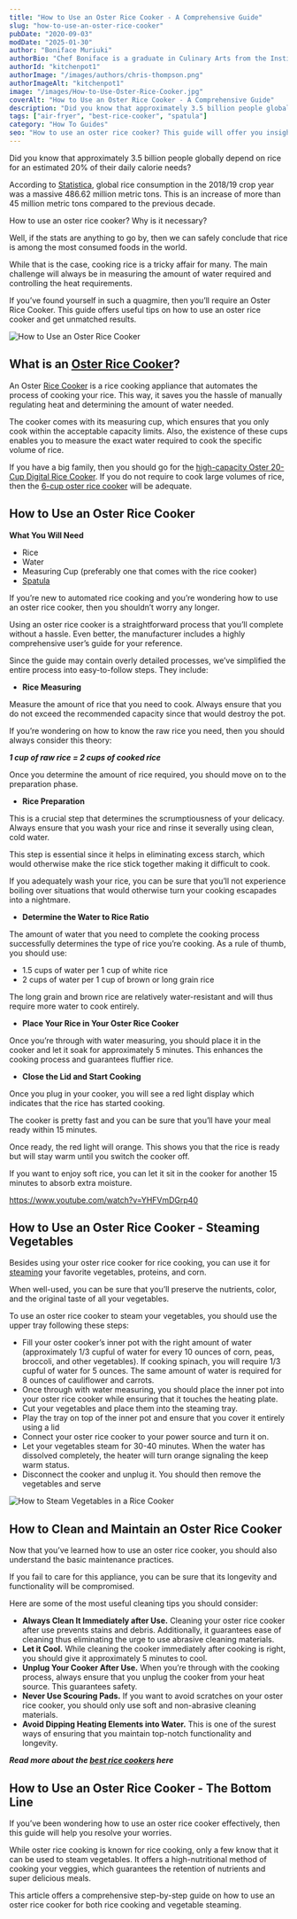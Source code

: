 ```yaml
---
title: "How to Use an Oster Rice Cooker - A Comprehensive Guide"
slug: "how-to-use-an-oster-rice-cooker"
pubDate: "2020-09-03"
modDate: "2025-01-30"
author: "Boniface Muriuki"
authorBio: "Chef Boniface is a graduate in Culinary Arts from the Institute of Culinary Education, New York. He has worked in several restaurants and is currently the Head Chef at Cavali Restaurant. He has excelled in developing unique recipes and influencing the menu at the restaurant. He prides himself in sharing his knowledge at thekitchenpot.com where he writes about the best cookware for various recipes.."
authorId: "kitchenpot1"
authorImage: "/images/authors/chris-thompson.png"
authorImageAlt: "kitchenpot1"
image: "/images/How-to-Use-Oster-Rice-Cooker.jpg"
coverAlt: "How to Use an Oster Rice Cooker - A Comprehensive Guide"
description: "Did you know that approximately 3.5 billion people globally depend on rice for an estimated 20% of their daily calorie needs? The use of an Oster Rice Cooker can make cooking rice easier and more efficient for those struggling with the process"
tags: ["air-fryer", "best-rice-cooker", "spatula"]
category: "How To Guides"
seo: "How to use an oster rice cooker? This guide will offer you insightful tips on how you can use the appliance to cook rice and steam vegetables. Read on for more."
---
```


Did you know that approximately 3.5 billion people globally depend on rice for an estimated 20% of their daily calorie needs? 

According to [Statistica](https://www.statista.com/statistics/255977/total-global-rice-consumption/), global rice consumption in the 2018/19 crop year was a massive 486.62 million metric tons. This is an increase of more than 45 million metric tons compared to the previous decade. 

How to use an oster rice cooker? Why is it necessary?

Well, if the stats are anything to go by, then we can safely conclude that rice is among the most consumed foods in the world.

While that is the case, cooking rice is a tricky affair for many. The main challenge will always be in measuring the amount of water required and controlling the heat requirements. 

If you’ve found yourself in such a quagmire, then you’ll require an Oster Rice Cooker. This guide offers useful tips on how to use an oster rice cooker and get unmatched results. 

![How to Use an Oster Rice Cooker](https://no-waste.org/wp-content/uploads/2020/01/portablegasgrill.jpg)

## What is an [Oster Rice Cooker](https://www.amazon.com/Oster-6-Cup-Cooker-Steam-CKSTRCMS65/dp/B007JNNN5U?tag=kitchenpot-20)?

An Oster [Rice Cooker](https://en.wikipedia.org/wiki/Rice_cooker) is a rice cooking appliance that automates the process of cooking your rice. This way, it saves you the hassle of manually regulating heat and determining the amount of water needed. 

The cooker comes with its measuring cup, which ensures that you only cook within the acceptable capacity limits. Also, the existence of these cups enables you to measure the exact water required to cook the specific volume of rice. 

If you have a big family, then you should go for the [high-capacity Oster 20-Cup Digital Rice Cooker](https://www.amazon.com/Oster-20-Cup-Digital-Stainless-003071-000-000/dp/B002LVUG1Y?tag=kitchenpot-20). If you do not require to cook large volumes of rice, then the [6-cup oster rice cooker](https://www.amazon.com/Oster-Titanium-Infused-DuraCeramic-CKSTRC61K-TECO/dp/B01N06BZFB?tag=kitchenpot-20) will be adequate. 

## How to Use an Oster Rice Cooker

**What You Will Need**

- Rice
- Water
- Measuring Cup (preferably one that comes with the rice cooker)
- [Spatula](https://thekitchenpot.com/best-metal-spatula-set/)

If you’re new to automated rice cooking and you’re wondering how to use an oster rice cooker, then you shouldn’t worry any longer.

Using an oster rice cooker is a straightforward process that you’ll complete without a hassle. Even better, the manufacturer includes a highly comprehensive user’s guide for your reference. 

Since the guide may contain overly detailed processes, we’ve simplified the entire process into easy-to-follow steps. They include:

- **Rice Measuring** 

Measure the amount of rice that you need to cook. Always ensure that you do not exceed the recommended capacity since that would destroy the pot. 

If you’re wondering on how to know the raw rice you need, then you should always consider this theory:

_**1 cup of raw rice = 2 cups of cooked rice**_

Once you determine the amount of rice required, you should move on to the preparation phase.

- **Rice Preparation** 

This is a crucial step that determines the scrumptiousness of your delicacy. Always ensure that you wash your rice and rinse it severally using clean, cold water.

This step is essential since it helps in eliminating excess starch, which would otherwise make the rice stick together making it difficult to cook. 

If you adequately wash your rice, you can be sure that you’ll not experience boiling over situations that would otherwise turn your cooking escapades into a nightmare.

- **Determine the Water to Rice Ratio**

The amount of water that you need to complete the cooking process successfully determines the type of rice you’re cooking. As a rule of thumb, you should use:

- 1.5 cups of water per 1 cup of white rice
- 2 cups of water per 1 cup of brown or long grain rice

The long grain and brown rice are relatively water-resistant and will thus require more water to cook entirely. 

- **Place Your Rice in Your Oster Rice Cooker**

Once you’re through with water measuring, you should place it in the cooker and let it soak for approximately 5 minutes. This enhances the cooking process and guarantees fluffier rice.

- **Close the Lid and Start Cooking** 

Once you plug in your cooker, you will see a red light display which indicates that the rice has started cooking. 

The cooker is pretty fast and you can be sure that you’ll have your meal ready within 15 minutes.

Once ready, the red light will orange. This shows you that the rice is ready but will stay warm until you switch the cooker off.

If you want to enjoy soft rice, you can let it sit in the cooker for another 15 minutes to absorb extra moisture. 

https://www.youtube.com/watch?v=YHFVmDGrp40

## **How to Use an Oster Rice Cooker - Steaming Vegetables** 

Besides using your oster rice cooker for rice cooking, you can use it for [steaming](https://www.allrecipes.com/recipes/17713/everyday-cooking/cookware-and-equipment/rice-cooker/) your favorite vegetables, proteins, and corn. 

When well-used, you can be sure that you’ll preserve the nutrients, color, and the original taste of all your vegetables. 

To use an oster rice cooker to steam your vegetables, you should use the upper tray following these steps:

- Fill your oster cooker’s inner pot with the right amount of water (approximately 1/3 cupful of water for every 10 ounces of corn, peas, broccoli, and other vegetables). If cooking spinach, you will require 1/3 cupful of water for 5 ounces. The same amount of water is required for 8 ounces of cauliflower and carrots.
- Once through with water measuring, you should place the inner pot into your oster rice cooker while ensuring that it touches the heating plate. 
- Cut your vegetables and place them into the steaming tray. 
- Play the tray on top of the inner pot and ensure that you cover it entirely using a lid
- Connect your oster rice cooker to your power source and turn it on. 
- Let your vegetables steam for 30-40 minutes. When the water has dissolved completely, the heater will turn orange signaling the keep warm status. 
- Disconnect the cooker and unplug it. You should then remove the vegetables and serve

![How to Steam Vegetables in a Rice Cooker](https://no-waste.org/wp-content/uploads/2020/01/portablegasgrill.jpg)

## **How to Clean and Maintain an Oster Rice Cooker**

Now that you’ve learned how to use an oster rice cooker, you should also understand the basic maintenance practices.

If you fail to care for this appliance, you can be sure that its longevity and functionality will be compromised. 

Here are some of the most useful cleaning tips you should consider:

- **Always Clean It Immediately after Use.** Cleaning your oster rice cooker after use prevents stains and debris. Additionally, it guarantees ease of cleaning thus eliminating the urge to use abrasive cleaning materials.
- **Let it Cool.** While cleaning the cooker immediately after cooking is right, you should give it approximately 5 minutes to cool. 
- **Unplug Your Cooker After Use.** When you’re through with the cooking process, always ensure that you unplug the cooker from your heat source. This guarantees safety.
- **Never Use Scouring Pads.** If you want to avoid scratches on your oster rice cooker, you should only use soft and non-abrasive cleaning materials.
- **Avoid Dipping Heating Elements into Water.** This is one of the surest ways of ensuring that you maintain top-notch functionality and longevity. 

_**Read more about the [best rice cookers](https://thekitchenpot.com/best-rice-cooker-for-brown-rice/) here**_

## How to Use an Oster Rice Cooker - The Bottom Line

If you’ve been wondering how to use an oster rice cooker effectively, then this guide will help you resolve your worries.

While oster rice cooking is known for rice cooking, only a few know that it can be used to steam vegetables. It offers a high-nutritional method of cooking your veggies, which guarantees the retention of nutrients and super delicious meals.

This article offers a comprehensive step-by-step guide on how to use an oster rice cooker for both rice cooking and vegetable steaming.
